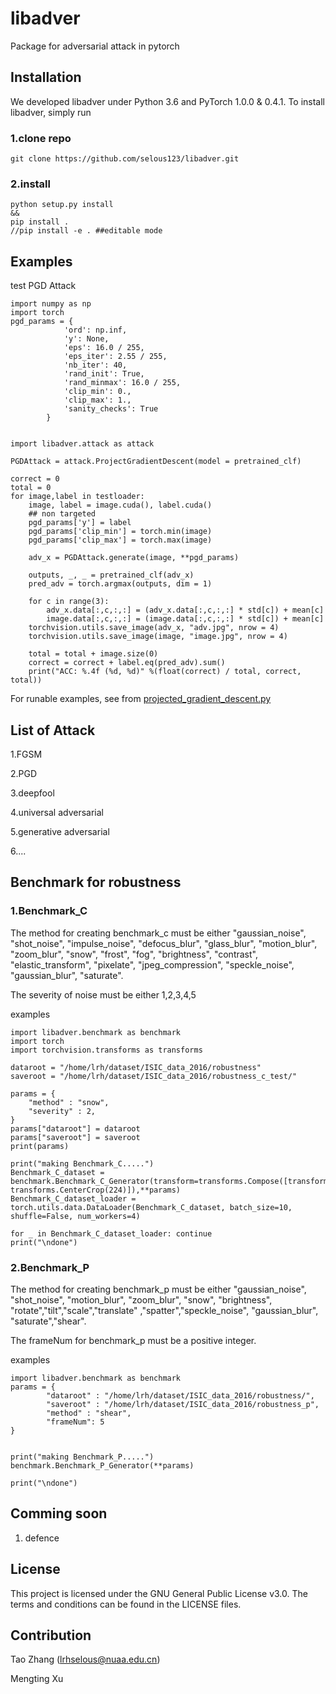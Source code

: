 # libadver
Package for adversarial attack in pytorch

## Installation

We developed libadver under Python 3.6 and PyTorch 1.0.0 & 0.4.1. To install libadver, simply run

### 1.clone repo

```
git clone https://github.com/selous123/libadver.git
```

### 2.install

```
python setup.py install
&&
pip install .
//pip install -e . ##editable mode
```

## Examples
test PGD Attack
```
import numpy as np
import torch
pgd_params = {
            'ord': np.inf,
            'y': None,
            'eps': 16.0 / 255,
            'eps_iter': 2.55 / 255,
            'nb_iter': 40,
            'rand_init': True,
            'rand_minmax': 16.0 / 255,
            'clip_min': 0.,
            'clip_max': 1.,
            'sanity_checks': True
        }


import libadver.attack as attack

PGDAttack = attack.ProjectGradientDescent(model = pretrained_clf)

correct = 0
total = 0
for image,label in testloader:
    image, label = image.cuda(), label.cuda()
    ## non targeted
    pgd_params['y'] = label
    pgd_params['clip_min'] = torch.min(image) 
    pgd_params['clip_max'] = torch.max(image)
    
    adv_x = PGDAttack.generate(image, **pgd_params)

    outputs, _, _ = pretrained_clf(adv_x)
    pred_adv = torch.argmax(outputs, dim = 1)
    
    for c in range(3):
        adv_x.data[:,c,:,:] = (adv_x.data[:,c,:,:] * std[c]) + mean[c]
        image.data[:,c,:,:] = (image.data[:,c,:,:] * std[c]) + mean[c]
    torchvision.utils.save_image(adv_x, "adv.jpg", nrow = 4)
    torchvision.utils.save_image(image, "image.jpg", nrow = 4)

    total = total + image.size(0)
    correct = correct + label.eq(pred_adv).sum()
    print("ACC: %.4f (%d, %d)" %(float(correct) / total, correct, total))
```

For runable examples, see from [projected_gradient_descent.py]()


## List of Attack
1.FGSM

2.PGD

3.deepfool

4.universal adversarial

5.generative adversarial

6....

## Benchmark for robustness

### 1.Benchmark_C

The method for creating benchmark_c must be either "gaussian_noise", "shot_noise", "impulse_noise", "defocus_blur", "glass_blur", "motion_blur", "zoom_blur", "snow", "frost", "fog", "brightness", "contrast", "elastic_transform", "pixelate", "jpeg_compression", "speckle_noise", "gaussian_blur", "saturate".

The severity of noise must be either 1,2,3,4,5

examples

```
import libadver.benchmark as benchmark
import torch
import torchvision.transforms as transforms

dataroot = "/home/lrh/dataset/ISIC_data_2016/robustness"
saveroot = "/home/lrh/dataset/ISIC_data_2016/robustness_c_test/"

params = {
    "method" : "snow",
    "severity" : 2,
}
params["dataroot"] = dataroot
params["saveroot"] = saveroot
print(params)

print("making Benchmark_C.....")
Benchmark_C_dataset = benchmark.Benchmark_C_Generator(transform=transforms.Compose([transforms.Resize(256), transforms.CenterCrop(224)]),**params)
Benchmark_C_dataset_loader = torch.utils.data.DataLoader(Benchmark_C_dataset, batch_size=10, shuffle=False, num_workers=4)

for _ in Benchmark_C_dataset_loader: continue
print("\ndone")
```

### 2.Benchmark_P

The method for creating benchmark_p must be either "gaussian_noise", "shot_noise", "motion_blur", "zoom_blur", "snow", "brightness", "rotate","tilt","scale","translate" ,"spatter","speckle_noise", "gaussian_blur", "saturate","shear".

The frameNum for benchmark_p must be a positive integer.

examples

```
import libadver.benchmark as benchmark
params = {
        "dataroot" : "/home/lrh/dataset/ISIC_data_2016/robustness/",
        "saveroot" : "/home/lrh/dataset/ISIC_data_2016/robustness_p",
        "method" : "shear",
        "frameNum": 5
}


print("making Benchmark_P.....")
benchmark.Benchmark_P_Generator(**params)

print("\ndone")
```


## Comming soon
1. defence

## License 

This project is licensed under the GNU General Public License v3.0. The terms and conditions can be found in the LICENSE files.

## Contribution
Tao Zhang (lrhselous@nuaa.edu.cn)

Mengting Xu